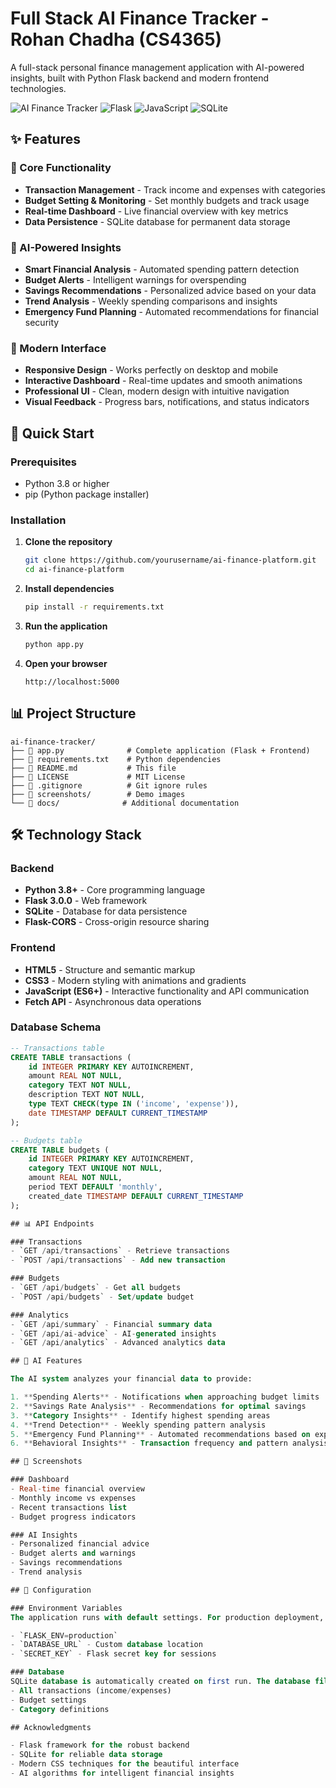 # Full Stack AI Finance Tracker - Rohan Chadha (CS4365)

A full-stack personal finance management application with AI-powered insights, built with Python Flask backend and modern frontend technologies.

![AI Finance Tracker](https://img.shields.io/badge/Python-3.8+-blue.svg)
![Flask](https://img.shields.io/badge/Flask-3.0.0-green.svg)
![JavaScript](https://img.shields.io/badge/JavaScript-ES6+-yellow.svg)
![SQLite](https://img.shields.io/badge/SQLite-3.0+-orange.svg)

## ✨ Features

### 🎯 Core Functionality
- **Transaction Management** - Track income and expenses with categories
- **Budget Setting & Monitoring** - Set monthly budgets and track usage
- **Real-time Dashboard** - Live financial overview with key metrics
- **Data Persistence** - SQLite database for permanent data storage

### 🤖 AI-Powered Insights
- **Smart Financial Analysis** - Automated spending pattern detection
- **Budget Alerts** - Intelligent warnings for overspending
- **Savings Recommendations** - Personalized advice based on your data
- **Trend Analysis** - Weekly spending comparisons and insights
- **Emergency Fund Planning** - Automated recommendations for financial security

### 🎨 Modern Interface
- **Responsive Design** - Works perfectly on desktop and mobile
- **Interactive Dashboard** - Real-time updates and smooth animations
- **Professional UI** - Clean, modern design with intuitive navigation
- **Visual Feedback** - Progress bars, notifications, and status indicators

## 🚀 Quick Start

### Prerequisites
- Python 3.8 or higher
- pip (Python package installer)

### Installation

1. **Clone the repository**
   ```bash
   git clone https://github.com/yourusername/ai-finance-platform.git
   cd ai-finance-platform
   ```

2. **Install dependencies**
   ```bash
   pip install -r requirements.txt
   ```

3. **Run the application**
   ```bash
   python app.py
   ```

4. **Open your browser**
   ```
   http://localhost:5000
   ```

## 📊 Project Structure

```
ai-finance-tracker/
├── 📄 app.py              # Complete application (Flask + Frontend)
├── 📄 requirements.txt    # Python dependencies
├── 📄 README.md           # This file
├── 📄 LICENSE             # MIT License
├── 📄 .gitignore          # Git ignore rules
├── 📁 screenshots/        # Demo images
└── 📁 docs/              # Additional documentation
```

## 🛠️ Technology Stack

### Backend
- **Python 3.8+** - Core programming language
- **Flask 3.0.0** - Web framework
- **SQLite** - Database for data persistence
- **Flask-CORS** - Cross-origin resource sharing

### Frontend
- **HTML5** - Structure and semantic markup
- **CSS3** - Modern styling with animations and gradients
- **JavaScript (ES6+)** - Interactive functionality and API communication
- **Fetch API** - Asynchronous data operations

### Database Schema
```sql
-- Transactions table
CREATE TABLE transactions (
    id INTEGER PRIMARY KEY AUTOINCREMENT,
    amount REAL NOT NULL,
    category TEXT NOT NULL,
    description TEXT NOT NULL,
    type TEXT CHECK(type IN ('income', 'expense')),
    date TIMESTAMP DEFAULT CURRENT_TIMESTAMP
);

-- Budgets table
CREATE TABLE budgets (
    id INTEGER PRIMARY KEY AUTOINCREMENT,
    category TEXT UNIQUE NOT NULL,
    amount REAL NOT NULL,
    period TEXT DEFAULT 'monthly',
    created_date TIMESTAMP DEFAULT CURRENT_TIMESTAMP
);

## 📊 API Endpoints

### Transactions
- `GET /api/transactions` - Retrieve transactions
- `POST /api/transactions` - Add new transaction

### Budgets
- `GET /api/budgets` - Get all budgets
- `POST /api/budgets` - Set/update budget

### Analytics
- `GET /api/summary` - Financial summary data
- `GET /api/ai-advice` - AI-generated insights
- `GET /api/analytics` - Advanced analytics data

## 🤖 AI Features

The AI system analyzes your financial data to provide:

1. **Spending Alerts** - Notifications when approaching budget limits
2. **Savings Rate Analysis** - Recommendations for optimal savings
3. **Category Insights** - Identify highest spending areas
4. **Trend Detection** - Weekly spending pattern analysis
5. **Emergency Fund Planning** - Automated recommendations based on expenses
6. **Behavioral Insights** - Transaction frequency and pattern analysis

## 🎨 Screenshots

### Dashboard
- Real-time financial overview
- Monthly income vs expenses
- Recent transactions list
- Budget progress indicators

### AI Insights
- Personalized financial advice
- Budget alerts and warnings
- Savings recommendations
- Trend analysis

## 🔧 Configuration

### Environment Variables
The application runs with default settings. For production deployment, consider:

- `FLASK_ENV=production`
- `DATABASE_URL` - Custom database location
- `SECRET_KEY` - Flask secret key for sessions

### Database
SQLite database is automatically created on first run. The database file (`finance_tracker.db`) stores:
- All transactions (income/expenses)
- Budget settings
- Category definitions

## Acknowledgments

- Flask framework for the robust backend
- SQLite for reliable data storage
- Modern CSS techniques for the beautiful interface
- AI algorithms for intelligent financial insights
